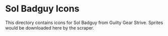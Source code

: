 # Sol Badguy Icons

This directory contains icons for Sol Badguy from Guilty Gear Strive.
Sprites would be downloaded here by the scraper.
